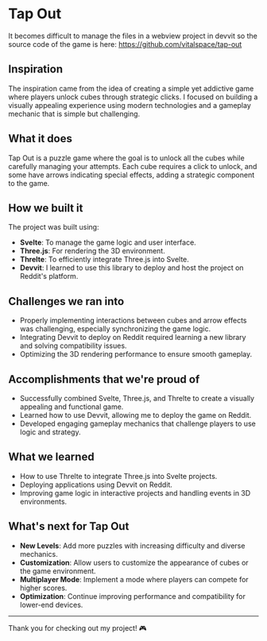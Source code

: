 # Tap Out
It becomes difficult to manage the files in a webview project in devvit so the source code of the game is here: https://github.com/vitalspace/tap-out

## Inspiration
The inspiration came from the idea of creating a simple yet addictive game where players unlock cubes through strategic clicks. I focused on building a visually appealing experience using modern technologies and a gameplay mechanic that is simple but challenging.

## What it does
Tap Out is a puzzle game where the goal is to unlock all the cubes while carefully managing your attempts. Each cube requires a click to unlock, and some have arrows indicating special effects, adding a strategic component to the game.

## How we built it
The project was built using:
- **Svelte**: To manage the game logic and user interface.
- **Three.js**: For rendering the 3D environment.
- **Threlte**: To efficiently integrate Three.js into Svelte.
- **Devvit**: I learned to use this library to deploy and host the project on Reddit's platform.

## Challenges we ran into
- Properly implementing interactions between cubes and arrow effects was challenging, especially synchronizing the game logic.
- Integrating Devvit to deploy on Reddit required learning a new library and solving compatibility issues.
- Optimizing the 3D rendering performance to ensure smooth gameplay.

## Accomplishments that we're proud of
- Successfully combined Svelte, Three.js, and Threlte to create a visually appealing and functional game.
- Learned how to use Devvit, allowing me to deploy the game on Reddit.
- Developed engaging gameplay mechanics that challenge players to use logic and strategy.

## What we learned
- How to use Threlte to integrate Three.js into Svelte projects.
- Deploying applications using Devvit on Reddit.
- Improving game logic in interactive projects and handling events in 3D environments.

## What's next for Tap Out
- **New Levels**: Add more puzzles with increasing difficulty and diverse mechanics.
- **Customization**: Allow users to customize the appearance of cubes or the game environment.
- **Multiplayer Mode**: Implement a mode where players can compete for higher scores.
- **Optimization**: Continue improving performance and compatibility for lower-end devices.

---

Thank you for checking out my project! 🎮
